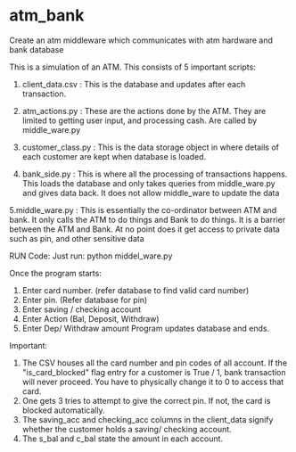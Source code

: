 # atm_bank
Create an atm middleware which communicates with atm hardware and bank database

This is a simulation of an ATM.
This consists of 5 important scripts:
1. client_data.csv : This is the database and updates after each transaction. 

2. atm_actions.py : These are the actions done by the ATM. They are limited to getting user input, and processing cash. Are called by middle_ware.py

3. customer_class.py : This is the data storage object in where details of each customer are kept when database is loaded.

4. bank_side.py : This is where all the processing of transactions happens. This loads the database and only takes queries from middle_ware.py and gives data back. It does not allow middle_ware to update the data

5.middle_ware.py : This is essentially the co-ordinator between ATM and bank. It only calls the ATM to do things and Bank to do things. It is a barrier between the ATM and Bank. At no point does it get access to private data such as pin, and other sensitive data

RUN Code:
Just run:
python middel_ware.py

Once the program starts:
1. Enter card number. (refer database to find valid card number)
2. Enter pin. (Refer database for pin)
3. Enter saving / checking account
4. Enter Action (Bal, Deposit, Withdraw)
5. Enter Dep/ Withdraw amount
Program updates database and ends.

Important:
1. The CSV houses all the card number and pin codes of all account. If the "is_card_blocked" flag entry for a customer is True / 1, bank transaction will never proceed. You have to physically change it to 0 to access that card. 
2. One gets 3 tries to attempt to give the correct pin. If not, the card is blocked automatically.
3. The saving_acc and checking_acc columns in the client_data signify whether the customer holds a saving/ checking account.
4. The s_bal and c_bal state the amount in each account.
